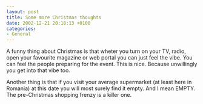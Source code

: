 ```yaml
---
layout: post
title: Some more Christmas thoughts
date: 2002-12-21 20:18:13 +0100
categories:
- General
---
```

A funny thing about Christmas is that wheter you turn on your TV, radio, open your favourite magazine or web portal you can just feel the vibe. You can feel the people preparing for the event. This is nice. Because unwillingly you get into that vibe too.

Another thing is that if you visit your average supermarket (at least here in Romania) at this date you will most surely find it empty. And I mean EMPTY. The pre-Christmas shopping frenzy is a killer one.

